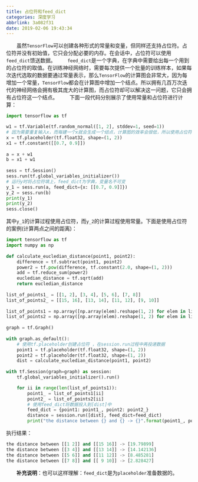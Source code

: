 ```yaml
---
title: 占位符和feed_dict
categories: 深度学习
abbrlink: 3a082f31
date: 2019-02-06 19:43:34
---
```

&emsp;&emsp;虽然`TensorFlow`可以创建各种形式的常量和变量，但同样还支持占位符。占位符并没有初始值，它只会分配必要的内存。在会话中，占位符可以使用`feed_dict`馈送数据。<!--more-->
&emsp;&emsp;`feed_dict`是一个字典，在字典中需要给出每一个用到的占位符的取值。在训练神经网络时，需要每次提供一个批量的训练样本，如果每次迭代选取的数据要通过常量表示，那么`TensorFlow`的计算图会非常大，因为每增加一个常量，`TensorFlow`都会在计算图中增加一个结点。所以拥有几百万次迭代的神经网络会拥有极其庞大的计算图，而占位符却可以解决这一问题，它只会拥有占位符这一个结点。
&emsp;&emsp;下面一段代码分别展示了使用常量和占位符进行计算：

``` python
import tensorflow as tf

w1 = tf.Variable(tf.random_normal([1, 2], stddev=1, seed=1))
# 因为需要重复输入x，而每建一个x就会生成一个结点，计算图的效率会很低，所以使用占位符
x = tf.placeholder(tf.float32, shape=(1, 2))
x1 = tf.constant([[0.7, 0.9]])
​
a = x + w1
b = x1 + w1
​
sess = tf.Session()
sess.run(tf.global_variables_initializer())
# 运行y时将占位符填上，feed_dict为字典，变量名不可变
y_1 = sess.run(a, feed_dict={x: [[0.7, 0.9]]})
y_2 = sess.run(b)
print(y_1)
print(y_2)
sess.close()
```

其中`y_1`的计算过程使用占位符，而`y_2`的计算过程使用常量。下面是使用占位符的案例(计算两点之间的距离)：

``` python
import tensorflow as tf
import numpy as np
​
def calculate_eucledian_distance(point1, point2):
    difference = tf.subtract(point1, point2)
    power2 = tf.pow(difference, tf.constant(2.0, shape=(1, 2)))
    add = tf.reduce_sum(power2)
    eucledian_distance = tf.sqrt(add)
    return eucledian_distance
​
list_of_points1_ = [[1, 2], [3, 4], [5, 6], [7, 8]]
list_of_points2_ = [[15, 16], [13, 14], [11, 12], [9, 10]]
​
list_of_points1 = np.array([np.array(elem).reshape(1, 2) for elem in list_of_points1_])
list_of_points2 = np.array([np.array(elem).reshape(1, 2) for elem in list_of_points2_])
​
graph = tf.Graph()
​
with graph.as_default():
    # 使用tf.placeholder创建占位符 ，在session.run过程中再投递数据
    point1 = tf.placeholder(tf.float32, shape=(1, 2))
    point2 = tf.placeholder(tf.float32, shape=(1, 2))
    dist = calculate_eucledian_distance(point1, point2)
​
with tf.Session(graph=graph) as session:
    tf.global_variables_initializer().run()

    for ii in range(len(list_of_points1)):
        point1_ = list_of_points1[ii]
        point2_ = list_of_points2[ii]
        # 使用feed_dict将数据投入到[dist]中
        feed_dict = {point1: point1_, point2: point2_}
        distance = session.run([dist], feed_dict=feed_dict)
        print("the distance between {} and {} -> {}".format(point1_, point2_, distance))
```

执行结果：

``` python
the distance between [[1 2]] and [[15 16]] -> [19.79899]
the distance between [[3 4]] and [[13 14]] -> [14.142136]
the distance between [[5 6]] and [[11 12]] -> [8.485281]
the distance between [[7 8]] and [[ 9 10]] -> [2.828427]
```

&emsp;&emsp;**补充说明**：也可以这样理解：`feed_dict`是为`placeholder`准备数据的。